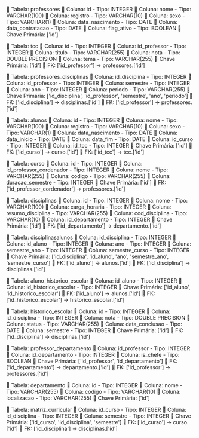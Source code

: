 
📄 Tabela: professores
  🧱 Coluna: id - Tipo: INTEGER
  🧱 Coluna: nome - Tipo: VARCHAR(100)
  🧱 Coluna: registro - Tipo: VARCHAR(10)
  🧱 Coluna: sexo - Tipo: VARCHAR(1)
  🧱 Coluna: data_nascimento - Tipo: DATE
  🧱 Coluna: data_contratacao - Tipo: DATE
  🧱 Coluna: flag_ativo - Tipo: BOOLEAN
  🔑 Chave Primária: ['id']

📄 Tabela: tcc
  🧱 Coluna: id - Tipo: INTEGER
  🧱 Coluna: id_professor - Tipo: INTEGER
  🧱 Coluna: titulo - Tipo: VARCHAR(255)
  🧱 Coluna: nota - Tipo: DOUBLE PRECISION
  🧱 Coluna: tema - Tipo: VARCHAR(255)
  🔑 Chave Primária: ['id']
  🔗 FK: ['id_professor'] → professores.['id']

📄 Tabela: professores_disciplinas
  🧱 Coluna: id_disciplina - Tipo: INTEGER
  🧱 Coluna: id_professor - Tipo: INTEGER
  🧱 Coluna: semestre - Tipo: INTEGER
  🧱 Coluna: ano - Tipo: INTEGER
  🧱 Coluna: periodo - Tipo: VARCHAR(255)
  🔑 Chave Primária: ['id_disciplina', 'id_professor', 'semestre', 'ano', 'periodo']
  🔗 FK: ['id_disciplina'] → disciplinas.['id']
  🔗 FK: ['id_professor'] → professores.['id']

📄 Tabela: alunos
  🧱 Coluna: id - Tipo: INTEGER
  🧱 Coluna: nome - Tipo: VARCHAR(100)
  🧱 Coluna: registro - Tipo: VARCHAR(10)
  🧱 Coluna: sexo - Tipo: VARCHAR(1)
  🧱 Coluna: data_nascimento - Tipo: DATE
  🧱 Coluna: data_inicio - Tipo: DATE
  🧱 Coluna: data_fim - Tipo: DATE
  🧱 Coluna: id_curso - Tipo: INTEGER
  🧱 Coluna: id_tcc - Tipo: INTEGER
  🔑 Chave Primária: ['id']
  🔗 FK: ['id_curso'] → curso.['id']
  🔗 FK: ['id_tcc'] → tcc.['id']

📄 Tabela: curso
  🧱 Coluna: id - Tipo: INTEGER
  🧱 Coluna: id_professor_cordenador - Tipo: INTEGER
  🧱 Coluna: nome - Tipo: VARCHAR(255)
  🧱 Coluna: codigo - Tipo: VARCHAR(255)
  🧱 Coluna: duracao_semestre - Tipo: INTEGER
  🔑 Chave Primária: ['id']
  🔗 FK: ['id_professor_cordenador'] → professores.['id']

📄 Tabela: disciplinas
  🧱 Coluna: id - Tipo: INTEGER
  🧱 Coluna: nome - Tipo: VARCHAR(100)
  🧱 Coluna: carga_horaria - Tipo: INTEGER
  🧱 Coluna: resumo_disciplina - Tipo: VARCHAR(255)
  🧱 Coluna: cod_disciplina - Tipo: VARCHAR(10)
  🧱 Coluna: id_departamento - Tipo: INTEGER
  🔑 Chave Primária: ['id']
  🔗 FK: ['id_departamento'] → departamento.['id']

📄 Tabela: disciplinasalunos
  🧱 Coluna: id_disciplina - Tipo: INTEGER
  🧱 Coluna: id_aluno - Tipo: INTEGER
  🧱 Coluna: ano - Tipo: INTEGER
  🧱 Coluna: semestre_ano - Tipo: INTEGER
  🧱 Coluna: semestre_curso - Tipo: INTEGER
  🔑 Chave Primária: ['id_disciplina', 'id_aluno', 'ano', 'semestre_ano', 'semestre_curso']
  🔗 FK: ['id_aluno'] → alunos.['id']
  🔗 FK: ['id_disciplina'] → disciplinas.['id']

📄 Tabela: aluno_historico_escolar
  🧱 Coluna: id_aluno - Tipo: INTEGER
  🧱 Coluna: id_historico_escolar - Tipo: INTEGER
  🔑 Chave Primária: ['id_aluno', 'id_historico_escolar']
  🔗 FK: ['id_aluno'] → alunos.['id']
  🔗 FK: ['id_historico_escolar'] → historico_escolar.['id']

📄 Tabela: historico_escolar
  🧱 Coluna: id - Tipo: INTEGER
  🧱 Coluna: id_disciplina - Tipo: INTEGER
  🧱 Coluna: nota - Tipo: DOUBLE PRECISION
  🧱 Coluna: status - Tipo: VARCHAR(255)
  🧱 Coluna: data_conclusao - Tipo: DATE
  🧱 Coluna: semestre - Tipo: INTEGER
  🔑 Chave Primária: ['id']
  🔗 FK: ['id_disciplina'] → disciplinas.['id']

📄 Tabela: professor_departamento
  🧱 Coluna: id_professor - Tipo: INTEGER
  🧱 Coluna: id_departamento - Tipo: INTEGER
  🧱 Coluna: is_chefe - Tipo: BOOLEAN
  🔑 Chave Primária: ['id_professor', 'id_departamento']
  🔗 FK: ['id_departamento'] → departamento.['id']
  🔗 FK: ['id_professor'] → professores.['id']

📄 Tabela: departamento
  🧱 Coluna: id - Tipo: INTEGER
  🧱 Coluna: nome - Tipo: VARCHAR(255)
  🧱 Coluna: codigo - Tipo: VARCHAR(10)
  🧱 Coluna: localizacao - Tipo: VARCHAR(255)
  🔑 Chave Primária: ['id']

📄 Tabela: matriz_curricular
  🧱 Coluna: id_curso - Tipo: INTEGER
  🧱 Coluna: id_disciplina - Tipo: INTEGER
  🧱 Coluna: semestre - Tipo: INTEGER
  🔑 Chave Primária: ['id_curso', 'id_disciplina', 'semestre']
  🔗 FK: ['id_curso'] → curso.['id']
  🔗 FK: ['id_disciplina'] → disciplinas.['id']
